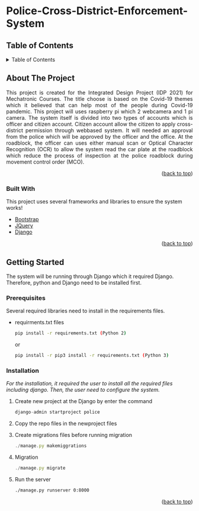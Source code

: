 <div id="top"></div>

# Police-Cross-District-Enforcement-System

<!-- TABLE OF CONTENTS -->
## Table of Contents
<details>
  <summary>Table of Contents</summary>
  <ol>
    <li>
      <a href="#about-the-project">About The Project</a>
      <ul>
        <li><a href="#built-with">Built With</a></li>
      </ul>
    </li>
    <li>
      <a href="#getting-started">Getting Started</a>
      <ul>
        <li><a href="#prerequisites">Prerequisites</a></li>
        <li><a href="#installation">Installation</a></li>
      </ul>
  </ol>
</details>

<!-- ABOUT THE PROJECT -->
## About The Project

<p align="justify">This project is created for the Integrated Design Project (IDP 2021) for Mechatronic Courses. The title choose is based on the Covid-19 themes which it believed that can help most of the people during Covid-19 pandemic. This project will uses raspberry pi which 2 webcamera and 1 pi camera. The system itself is divided into two types of accounts which is officer and citizen account. Citizen account allow the citizen to apply cross-district permission through webbased system. It will needed an approval from the police which will be approved by the officer and the office. At the roadblock, the officer can uses either manual scan or Optical Character Recognition (OCR) to allow the system read the car plate at the roadblock which reduce the process of inspection at the police roadblock during movement control order (MCO).</p>

<p align="right">(<a href="#top">back to top</a>)</p>



### Built With

This project uses several frameworks and libraries to ensure the system works!

* [Bootstrap](https://getbootstrap.com)
* [JQuery](https://jquery.com)
* [Django](https://djangoprojects.com)


<p align="right">(<a href="#top">back to top</a>)</p>

<!-- GETTING STARTED -->
## Getting Started

The system will be running through Django which it required Django. Therefore, python and Django need to be installed first. 


### Prerequisites

Several required libraries need to install in the requirements files.
* requirments.txt files
  ```sh
  pip install -r requirements.txt (Python 2)
  ```
  or 
  ```sh
  pip install -r pip3 install -r requirements.txt (Python 3)
  ```

### Installation

_For the installation, it required the user to install all the required files including django. Then, the user need to configure the system._

1. Create new project at the Django by enter the command 
   ```js
   django-admin startproject police
   ```    
2. Copy the repo files in the newproject files

3. Create migrations files before running migration
   ```js
   ./manage.py makemiggrations
   ```
4. Migration
   ```js
   ./manage.py migrate
   ```
   
4. Run the server
   ```sh
   ./manage.py runserver 0:8000
   ```
<p align="right">(<a href="#top">back to top</a>)</p>
